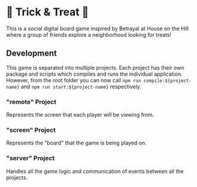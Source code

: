 # 🍬 Trick & Treat 🎃
This is a social digital board game inspired by Betrayal at House on the Hill where a group of friends explore a neighborhood looking for treats!

## Development
This game is separated into multiple projects. Each project has their own package and scripts which compiles and runs the individual application. However, from the root folder you can now call `npm run compile:${project-name}` and `npm run start:${project-name}` respectively.

### "remote" Project
Represents the screen that each player will be viewing from.

### "screen" Project
Represents the "board" that the game is being played on.

### "server" Project
Handles all the game logic and communication of events between all the projects.
